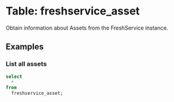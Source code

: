 # Table: freshservice_asset

Obtain information about Assets from the FreshService instance.

## Examples

### List all assets

```sql
select
  *
from
  freshservice_asset;
```

